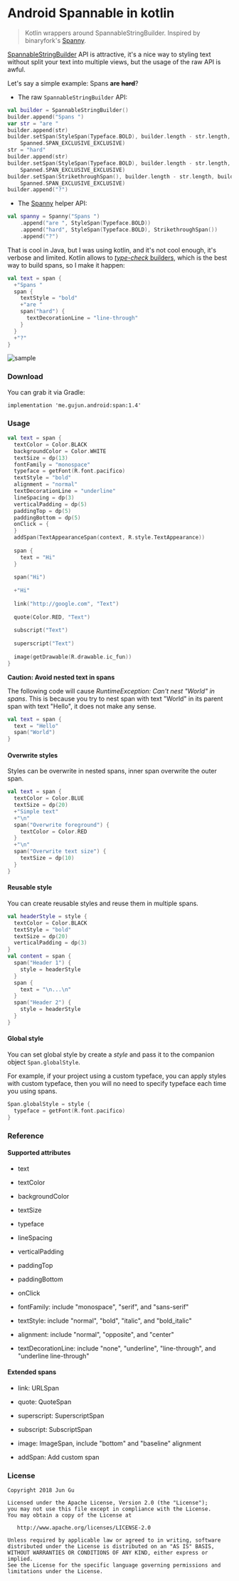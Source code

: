 # Android Spannable in kotlin

> Kotlin wrappers around SpannableStringBuilder. Inspired by binaryfork's [Spanny](https://github.com/binaryfork/Spanny).

[SpannableStringBuilder](https://developer.android.com/reference/android/text/SpannableStringBuilder.html)
API is attractive, it's a nice way to styling text without split your text into multiple views, 
but the usage of the raw API is awful.

Let's say a simple example: Spans **are ~~hard~~**?

- The raw `SpannableStringBuilder` API:

```kotlin
val builder = SpannableStringBuilder()
builder.append("Spans ")
var str = "are "
builder.append(str)
builder.setSpan(StyleSpan(Typeface.BOLD), builder.length - str.length, builder.length,
    Spanned.SPAN_EXCLUSIVE_EXCLUSIVE)
str = "hard"
builder.append(str)
builder.setSpan(StyleSpan(Typeface.BOLD), builder.length - str.length, builder.length,
    Spanned.SPAN_EXCLUSIVE_EXCLUSIVE)
builder.setSpan(StrikethroughSpan(), builder.length - str.length, builder.length,
    Spanned.SPAN_EXCLUSIVE_EXCLUSIVE)
builder.append("?")
```

- The [Spanny](https://github.com/binaryfork/Spanny) helper API:
```kotlin
val spanny = Spanny("Spans ")
    .append("are ", StyleSpan(Typeface.BOLD))
    .append("hard", StyleSpan(Typeface.BOLD), StrikethroughSpan())
    .append("?")
```

That is cool in Java, but I was using kotlin, and it's not cool enough, it's verbose and limited. Kotlin allows to [*type-check* builders](https://kotlinlang.org/docs/reference/type-safe-builders.html), 
which is the best way to build spans, so I make it happen:

```kotlin
val text = span {
  +"Spans "
  span {
    textStyle = "bold"
    +"are "
    span("hard") {
      textDecorationLine = "line-through"
    }
  }
  +"?"
}
```

![sample](/screenshots/sample.png)

### Download

You can grab it via Gradle:

```
implementation 'me.gujun.android:span:1.4'
```

### Usage

```kotlin
val text = span {
  textColor = Color.BLACK
  backgroundColor = Color.WHITE
  textSize = dp(13)
  fontFamily = "monospace"
  typeface = getFont(R.font.pacifico)
  textStyle = "bold"
  alignment = "normal"
  textDecorationLine = "underline"
  lineSpacing = dp(3)
  verticalPadding = dp(5)
  paddingTop = dp(5)
  paddingBottom = dp(5)
  onClick = {
  }
  addSpan(TextAppearanceSpan(context, R.style.TextAppearance))
  
  span {
    text = "Hi"
  }
  
  span("Hi")
  
  +"Hi"
  
  link("http://google.com", "Text")
  
  quote(Color.RED, "Text")
  
  subscript("Text")
  
  superscript("Text")
  
  image(getDrawable(R.drawable.ic_fun))
}
```

**Caution: Avoid nested text in spans**

The following code will cause *RuntimeException: Can't nest "World" in spans*. 
This is because you try to nest span with text "World" in its parent span with text "Hello", 
it does not make any sense.

```kotlin
val text = span {
  text = "Hello"
  span("World")
}
```

#### Overwrite styles

Styles can be overwrite in nested spans, inner span overwrite the outer span.

```kotlin
val text = span {
  textColor = Color.BLUE
  textSize = dp(20)
  +"Simple text"
  +"\n"
  span("Overwrite foreground") {
    textColor = Color.RED
  }
  +"\n"
  span("Overwrite text size") {
    textSize = dp(10)
  }
}
```

#### Reusable style

You can create reusable styles and reuse them in multiple spans.

```kotlin
val headerStyle = style {
  textColor = Color.BLACK
  textStyle = "bold"
  textSize = dp(20)
  verticalPadding = dp(3)
}
val content = span {
  span("Header 1") {
    style = headerStyle
  }
  span {
    text = "\n...\n"
  }
  span("Header 2") {
    style = headerStyle
  }
}
```

#### Global style

You can set global style by create a *style* and pass it to the companion object `Span.globalStyle`.

For example, if your project using a custom typeface, you can apply styles with custom typeface, 
then you will no need to specify typeface each time you using spans. 

```kotlin
Span.globalStyle = style {
  typeface = getFont(R.font.pacifico)
}
```

### Reference

#### Supported attributes

- text

- textColor

- backgroundColor

- textSize

- typeface

- lineSpacing

- verticalPadding

- paddingTop

- paddingBottom

- onClick

- fontFamily: include "monospace", "serif", and "sans-serif"

- textStyle: include "normal", "bold", "italic", and "bold_italic"

- alignment: include "normal", "opposite", and "center"

- textDecorationLine: include "none", "underline", "line-through", and "underline line-through"


#### Extended spans

- link: URLSpan

- quote: QuoteSpan

- superscript: SuperscriptSpan

- subscript: SubscriptSpan

- image: ImageSpan, include "bottom" and "baseline" alignment

- addSpan: Add custom span


### License

```
Copyright 2018 Jun Gu

Licensed under the Apache License, Version 2.0 (the "License");
you may not use this file except in compliance with the License.
You may obtain a copy of the License at

   http://www.apache.org/licenses/LICENSE-2.0

Unless required by applicable law or agreed to in writing, software
distributed under the License is distributed on an "AS IS" BASIS,
WITHOUT WARRANTIES OR CONDITIONS OF ANY KIND, either express or implied.
See the License for the specific language governing permissions and
limitations under the License.
```
